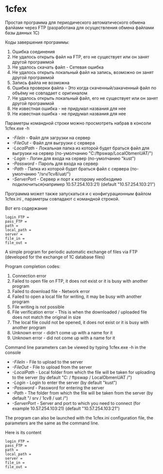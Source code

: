 # 1cfex

Простая программа для периодического автоматического обмена фалйами через FTP (разработана для осуществления обмена файлами базы данных 1С)

Коды завершения программы:

1. Ошибка соединения
2. Не удалось открыть файл на FTP, его не существует или он занят другой программой  
3. Не удалось скачать файл - Сетевая ошибка  
4. Не удалось открыть локальный файл на запись, возможно он занят другой программой
5. Запись файла не возможна
6. Ошибка проверки файла - Это когда скаченный/закаченный файл по объёму не совпадает с оригиналом
7. Не удалось открыть локальный файл, его не существует или он занят другой программой
8. Не известная ошибка - не придумал названия для нее
9. Не известная ошибка - не придумал названия для нее

Параметры командной строки можно просмотреть набрав в консоли 1cfex.exe -h

- *-FileIn*  - Файл для загрузки на сервер
- *-FileOut*  - Файл для выгрузки с сервера
- *-LocalPath* - Локальная папка из которой будет браться файл для выгрузки на сервер (по-умолчанию "C:/ftpswap/LocalObmenUAT/")
- *-Login* - Логин для входа на сервер (по-умолчанию "kust")
- *-Password* - Пароль для входа на сервер
- *-Path* - Папка из которой будет браться файл с сервера (по-умолчанию "/srv/1cv8/uat/")
- *-ServerPort* - Сервер и порт к которому необходимо подключиться(например 10.57.254.103:21) (default "10.57.254.103:21")

Программа может также запускаться и с конфигурационным файлом 1cfex.ini , параметры совпадают с командной строкой.

Вот его содержание

    login_FTP =
    pass_FTP =
    path =
    local_path =
    server =
    file_in =
    file_out =


A simple program for periodic automatic exchange of files via FTP (developed for the exchange of 1C database files)

Program completion codes:

1. Connection error
2. Failed to open file on FTP, it does not exist or it is busy with another program
3. Failed to download file - Network error
4. Failed to open a local file for writing, it may be busy with another program
5. File writing is not possible
6. File verification error - This is when the downloaded / uploaded file does not match the original in size
7. The local file could not be opened, it does not exist or it is busy with another program
8. Unknown error - didn't come up with a name for it
9. Unknown error - did not come up with a name for it

Command line parameters can be viewed by typing 1cfex.exe -h in the console

- *-FileIn* - File to upload to the server
- *-FileOut* - File to upload from the server
- *-LocalPath* - Local folder from which the file will be taken for uploading to the server (by default "C: / ftpswap / LocalObmenUAT /")
- *-Login* - Login to enter the server (by default "kust")
- *-Password* - Password for entering the server
- *-Path* - The folder from which the file will be taken from the server (by default "/ srv / 1cv8 / uat /")
- *-ServerPort* - Server and port to which you need to connect (for example 10.57.254.103:21) (default "10.57.254.103:21")

The program can also be launched with the 1cfex.ini configuration file, the parameters are the same as the command line.

Here is its content

    login_FTP =
    pass_FTP =
    path =
    local_path =
    server =
    file_in =
    file_out =
